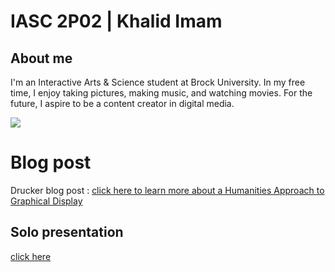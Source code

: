 # IASC 2P02 | Khalid Imam

## About me

I'm an Interactive Arts & Science student at Brock University.
In my free time, I enjoy taking pictures, making music, and watching movies. 
For the future, I aspire to be a content creator in digital media.


![](Images/space.png)

# Blog post

Drucker blog post : [click here to learn more about a Humanities Approach to Graphical Display](publishblogpost.md) 

## Solo presentation

[click here](https://iascatbrock.github.io/IASC-2P02/Reveal2/index.html)
